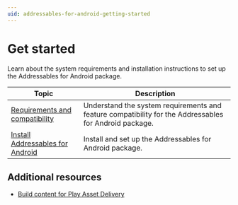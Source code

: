 ```yaml
---
uid: addressables-for-android-getting-started
---
```


# Get started

Learn about the system requirements and installation instructions to set up the Addressables for Android package.

| **Topic** | **Description** |
|---|---|
| [Requirements and compatibility](requirements-and-compatibility.md) | Understand the system requirements and feature compatibility for the Addressables for Android package. |
| [Install Addressables for Android](install.md) | Install and set up the Addressables for Android package. |

## Additional resources
* [Build content for Play Asset Delivery](build-content.md)
